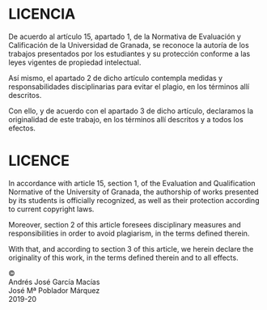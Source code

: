 # LICENCIA
De acuerdo al artículo 15, apartado 1, de la Normativa de Evaluación y Calificación de la Universidad de Granada, se reconoce la autoría de los trabajos presentados por los estudiantes y su protección conforme a las leyes vigentes de propiedad intelectual.

Así mismo, el apartado 2 de dicho artículo contempla medidas y responsabilidades disciplinarias para evitar el plagio, en los términos allí descritos.

Con ello, y de acuerdo con el apartado 3 de dicho artículo, declaramos la originalidad de este trabajo, en los términos allí descritos y a todos los efectos.

# LICENCE
In accordance with article 15, section 1, of the Evaluation and Qualification Normative of the University of Granada, the authorship of works presented by its students is officially recognized, as well as their protection according to current copyright laws.

Moreover, section 2 of this article foresees disciplinary measures and responsibilities in order to avoid plagiarism, in the terms defined therein.

With that, and according to section 3 of this article, we herein declare the originality of this work, in the terms defined therein and to all effects.

©  
Andrés José García Macías  
José Mª Poblador Márquez  
2019-20